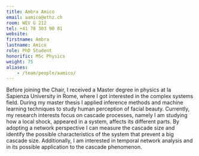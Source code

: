```yaml
---
title: Ambra Amico
email: aamico@ethz.ch
room: WEV G 212
tel: +41 78 303 90 01
website:
firstname: Ambra
lastname: Amico
role: PhD Student
honorific: MSc Physics
weight: 75
aliases:
    - /team/people/aamico/
---
```


Before joining the Chair, I received a Master degree in physics at la Sapienza University in Rome, where I got interested in the complex systems field. During my master thesis I applied inference methods and machine learning techniques to study human perception of facial beauty.
Currently, my research interests focus on cascade processes, namely I am studying how a local shock, appeared in a system, affects its different parts. By adopting a network perspective I can measure the cascade size and  identify the possible characteristics of the system that prevent a big cascade size. Additionally, I am interested in temporal network analysis and in its possible application to the cascade phenomenon.
